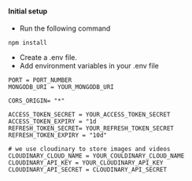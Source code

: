 #### Initial setup 

- Run the following command
```shell 
npm install
``` 
- Create a .env file.
- Add environment variables in your .env file
```
PORT = PORT_NUMBER
MONGODB_URI = YOUR_MONGODB_URI

CORS_ORIGIN= "*"

ACCESS_TOKEN_SECRET = YOUR_ACCESS_TOKEN_SECRET
ACCESS_TOKEN_EXPIRY = "1d
REFRESH_TOKEN_SECRET= YOUR_REFRESH_TOKEN_SECRET
REFRESH_TOKEN_EXPIRY = "10d"

# we use cloudinary to store images and videos
CLOUDINARY_CLOUD_NAME = YOUR_COULDINARY_CLOUD_NAME
CLOUDINARY_API_KEY = YOUR_CLOUDINARY_API_KEY
CLOUDINARY_API_SECRET = CLOUDINARY_API_SECRET
```

